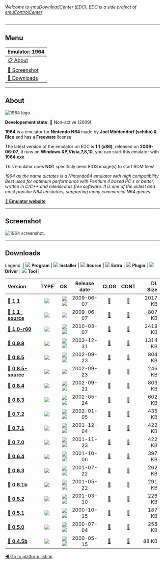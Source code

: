 ###### Welcome to [emuDownloadCenter (EDC)](https://github.com/PhoenixInteractiveNL/emuDownloadCenter/wiki/), EDC is a side project of [emuControlCenter](https://github.com/PhoenixInteractiveNL/emuControlCenter/wiki/)
***
## Menu
| **Emulator: 1964** |
|:---------|
| [:clipboard: About](#about) |
| [:sunrise: Screenshot](#screenshot) |
| [:floppy_disk: Downloads](#downloads) |
***
## About
![](https://github.com/PhoenixInteractiveNL/emuDownloadCenter/wiki/images_emulator/1964_logo_200.jpg "1964 logo.")

**Developement state:** :red_circle: Non-active (2009)

**1964** is a emulator for **Nintendo N64** made by **Joel Middendorf (schibo) & Rice** and has a **Freeware** license.

The latest version of the emulator on EDC is **1.1 (x86)**, released on **2009-06-07**, it runs on **Windows XP,Vista,7,8,10**, you can start this emulator with **1964.exe**.

This emulator does **NOT** specificly need BIOS image(s) to start ROM files!

_1964 as the name dictates is a Nintendo64 emulator with high compatibility. Best used for optimum performance with Pentium 4 based PC's or better, written in C/C++ and released as free software. It is one of the oldest and most popular N64 emulators, supporting many commercial N64 games._

[:link: **Emulator website**](http://www.1964emu.com)
***
## Screenshot
![](https://raw.githubusercontent.com/PhoenixInteractiveNL/emuDownloadCenter/master/hooks/1964/emulator_screen_01.jpg "1964 screenshot.")
***
## Downloads
Legend: | 
![](https://raw.githubusercontent.com/wiki/PhoenixInteractiveNL/emuDownloadCenter/images_misc/icon_program_24.png) **Program** | 
![](https://raw.githubusercontent.com/wiki/PhoenixInteractiveNL/emuDownloadCenter/images_misc/icon_installer_24.png) **Installer** | 
![](https://raw.githubusercontent.com/wiki/PhoenixInteractiveNL/emuDownloadCenter/images_misc/icon_source_code_24.png) **Source** | 
![](https://raw.githubusercontent.com/wiki/PhoenixInteractiveNL/emuDownloadCenter/images_misc/icon_extra_24.png) **Extra** | 
![](https://raw.githubusercontent.com/wiki/PhoenixInteractiveNL/emuDownloadCenter/images_misc/icon_plugin_24.png) **Plugin** | 
![](https://raw.githubusercontent.com/wiki/PhoenixInteractiveNL/emuDownloadCenter/images_misc/icon_driver_24.png) **Driver** | 
![](https://raw.githubusercontent.com/wiki/PhoenixInteractiveNL/emuDownloadCenter/images_misc/icon_tool_24.png) **Tool** | 
 
| Version | TYPE | OS | Release date | CLOG | CONT | DL Size |
|:--------|:----:|---:|:------------:|:----:|:----:|--------:|
| [:floppy_disk: **1.1**](https://github.com/PhoenixInteractiveNL/edc-repo0002/raw/master/1964/1.1.7z) | ![](https://raw.githubusercontent.com/wiki/PhoenixInteractiveNL/emuDownloadCenter/images_misc/icon_program_24.png) | ![](https://raw.githubusercontent.com/wiki/PhoenixInteractiveNL/emuDownloadCenter/images_misc/logo_windows_24.png)![](https://raw.githubusercontent.com/wiki/PhoenixInteractiveNL/emuDownloadCenter/images_misc/icon_32-bit_24.png) | 2009-06-07 | [:page_facing_up:](https://github.com/PhoenixInteractiveNL/edc-repo0002/blob/master/1964/1.1_changelog.txt) | [:mag_right:](https://github.com/PhoenixInteractiveNL/edc-repo0002/blob/master/1964/1.1_contents.txt) | 2017 KB |
| [:floppy_disk: **1.1-source**](https://github.com/PhoenixInteractiveNL/edc-repo0002/raw/master/1964/1.1-source.7z) | ![](https://raw.githubusercontent.com/wiki/PhoenixInteractiveNL/emuDownloadCenter/images_misc/icon_source_code_24.png) | ![](https://raw.githubusercontent.com/wiki/PhoenixInteractiveNL/emuDownloadCenter/images_misc/icon_32-bit_24.png) | 2009-06-07 | [:page_facing_up:](https://github.com/PhoenixInteractiveNL/edc-repo0002/blob/master/1964/1.1-source_changelog.txt) | [:mag_right:](https://github.com/PhoenixInteractiveNL/edc-repo0002/blob/master/1964/1.1-source_contents.txt) | 807 KB |
| [:floppy_disk: **1.0-r60**](https://github.com/PhoenixInteractiveNL/edc-repo0002/raw/master/1964/1.0-r60.7z) | ![](https://raw.githubusercontent.com/wiki/PhoenixInteractiveNL/emuDownloadCenter/images_misc/icon_program_24.png) | ![](https://raw.githubusercontent.com/wiki/PhoenixInteractiveNL/emuDownloadCenter/images_misc/logo_windows_24.png)![](https://raw.githubusercontent.com/wiki/PhoenixInteractiveNL/emuDownloadCenter/images_misc/icon_32-bit_24.png) | 2010-03-07 | [:page_facing_up:](https://github.com/PhoenixInteractiveNL/edc-repo0002/blob/master/1964/1.0-r60_changelog.txt) | [:mag_right:](https://github.com/PhoenixInteractiveNL/edc-repo0002/blob/master/1964/1.0-r60_contents.txt) | 2419 KB |
| [:floppy_disk: **0.9.9**](https://github.com/PhoenixInteractiveNL/edc-repo0002/raw/master/1964/0.9.9.7z) | ![](https://raw.githubusercontent.com/wiki/PhoenixInteractiveNL/emuDownloadCenter/images_misc/icon_program_24.png) | ![](https://raw.githubusercontent.com/wiki/PhoenixInteractiveNL/emuDownloadCenter/images_misc/logo_windows_24.png)![](https://raw.githubusercontent.com/wiki/PhoenixInteractiveNL/emuDownloadCenter/images_misc/icon_32-bit_24.png) | 2003-12-31 | [:page_facing_up:](https://github.com/PhoenixInteractiveNL/edc-repo0002/blob/master/1964/0.9.9_changelog.txt) | [:mag_right:](https://github.com/PhoenixInteractiveNL/edc-repo0002/blob/master/1964/0.9.9_contents.txt) | 1314 KB |
| [:floppy_disk: **0.8.5**](https://github.com/PhoenixInteractiveNL/edc-repo0002/raw/master/1964/0.8.5.7z) | ![](https://raw.githubusercontent.com/wiki/PhoenixInteractiveNL/emuDownloadCenter/images_misc/icon_program_24.png) | ![](https://raw.githubusercontent.com/wiki/PhoenixInteractiveNL/emuDownloadCenter/images_misc/logo_windows_24.png)![](https://raw.githubusercontent.com/wiki/PhoenixInteractiveNL/emuDownloadCenter/images_misc/icon_32-bit_24.png) | 2002-09-23 | [:page_facing_up:](https://github.com/PhoenixInteractiveNL/edc-repo0002/blob/master/1964/0.8.5_changelog.txt) | [:mag_right:](https://github.com/PhoenixInteractiveNL/edc-repo0002/blob/master/1964/0.8.5_contents.txt) | 804 KB |
| [:floppy_disk: **0.8.5-source**](https://github.com/PhoenixInteractiveNL/edc-repo0002/raw/master/1964/0.8.5-source.7z) | ![](https://raw.githubusercontent.com/wiki/PhoenixInteractiveNL/emuDownloadCenter/images_misc/icon_source_code_24.png) | ![](https://raw.githubusercontent.com/wiki/PhoenixInteractiveNL/emuDownloadCenter/images_misc/icon_32-bit_24.png) | 2002-09-23 | [:page_facing_up:](https://github.com/PhoenixInteractiveNL/edc-repo0002/blob/master/1964/0.8.5-source_changelog.txt) | [:mag_right:](https://github.com/PhoenixInteractiveNL/edc-repo0002/blob/master/1964/0.8.5-source_contents.txt) | 246 KB |
| [:floppy_disk: **0.8.4**](https://github.com/PhoenixInteractiveNL/edc-repo0002/raw/master/1964/0.8.4.7z) | ![](https://raw.githubusercontent.com/wiki/PhoenixInteractiveNL/emuDownloadCenter/images_misc/icon_program_24.png) | ![](https://raw.githubusercontent.com/wiki/PhoenixInteractiveNL/emuDownloadCenter/images_misc/logo_windows_24.png)![](https://raw.githubusercontent.com/wiki/PhoenixInteractiveNL/emuDownloadCenter/images_misc/icon_32-bit_24.png) | 2002-09-21 | [:page_facing_up:](https://github.com/PhoenixInteractiveNL/edc-repo0002/blob/master/1964/0.8.4_changelog.txt) | [:mag_right:](https://github.com/PhoenixInteractiveNL/edc-repo0002/blob/master/1964/0.8.4_contents.txt) | 803 KB |
| [:floppy_disk: **0.8.3**](https://github.com/PhoenixInteractiveNL/edc-repo0002/raw/master/1964/0.8.3.7z) | ![](https://raw.githubusercontent.com/wiki/PhoenixInteractiveNL/emuDownloadCenter/images_misc/icon_program_24.png) | ![](https://raw.githubusercontent.com/wiki/PhoenixInteractiveNL/emuDownloadCenter/images_misc/logo_windows_24.png)![](https://raw.githubusercontent.com/wiki/PhoenixInteractiveNL/emuDownloadCenter/images_misc/icon_32-bit_24.png) | 2002-05-24 | [:page_facing_up:](https://github.com/PhoenixInteractiveNL/edc-repo0002/blob/master/1964/0.8.3_changelog.txt) | [:mag_right:](https://github.com/PhoenixInteractiveNL/edc-repo0002/blob/master/1964/0.8.3_contents.txt) | 602 KB |
| [:floppy_disk: **0.7.2**](https://github.com/PhoenixInteractiveNL/edc-repo0002/raw/master/1964/0.7.2.7z) | ![](https://raw.githubusercontent.com/wiki/PhoenixInteractiveNL/emuDownloadCenter/images_misc/icon_program_24.png) | ![](https://raw.githubusercontent.com/wiki/PhoenixInteractiveNL/emuDownloadCenter/images_misc/logo_windows_24.png)![](https://raw.githubusercontent.com/wiki/PhoenixInteractiveNL/emuDownloadCenter/images_misc/icon_32-bit_24.png) | 2002-01-05 | [:page_facing_up:](https://github.com/PhoenixInteractiveNL/edc-repo0002/blob/master/1964/0.7.2_changelog.txt) | [:mag_right:](https://github.com/PhoenixInteractiveNL/edc-repo0002/blob/master/1964/0.7.2_contents.txt) | 435 KB |
| [:floppy_disk: **0.7.1**](https://github.com/PhoenixInteractiveNL/edc-repo0002/raw/master/1964/0.7.1.7z) | ![](https://raw.githubusercontent.com/wiki/PhoenixInteractiveNL/emuDownloadCenter/images_misc/icon_program_24.png) | ![](https://raw.githubusercontent.com/wiki/PhoenixInteractiveNL/emuDownloadCenter/images_misc/logo_windows_24.png)![](https://raw.githubusercontent.com/wiki/PhoenixInteractiveNL/emuDownloadCenter/images_misc/icon_32-bit_24.png) | 2001-12-04 | [:page_facing_up:](https://github.com/PhoenixInteractiveNL/edc-repo0002/blob/master/1964/0.7.1_changelog.txt) | [:mag_right:](https://github.com/PhoenixInteractiveNL/edc-repo0002/blob/master/1964/0.7.1_contents.txt) | 422 KB |
| [:floppy_disk: **0.7.0**](https://github.com/PhoenixInteractiveNL/edc-repo0002/raw/master/1964/0.7.0.7z) | ![](https://raw.githubusercontent.com/wiki/PhoenixInteractiveNL/emuDownloadCenter/images_misc/icon_program_24.png) | ![](https://raw.githubusercontent.com/wiki/PhoenixInteractiveNL/emuDownloadCenter/images_misc/logo_windows_24.png)![](https://raw.githubusercontent.com/wiki/PhoenixInteractiveNL/emuDownloadCenter/images_misc/icon_32-bit_24.png) | 2001-11-23 | [:page_facing_up:](https://github.com/PhoenixInteractiveNL/edc-repo0002/blob/master/1964/0.7.0_changelog.txt) | [:mag_right:](https://github.com/PhoenixInteractiveNL/edc-repo0002/blob/master/1964/0.7.0_contents.txt) | 422 KB |
| [:floppy_disk: **0.6.4**](https://github.com/PhoenixInteractiveNL/edc-repo0002/raw/master/1964/0.6.4.7z) | ![](https://raw.githubusercontent.com/wiki/PhoenixInteractiveNL/emuDownloadCenter/images_misc/icon_program_24.png) | ![](https://raw.githubusercontent.com/wiki/PhoenixInteractiveNL/emuDownloadCenter/images_misc/logo_windows_24.png)![](https://raw.githubusercontent.com/wiki/PhoenixInteractiveNL/emuDownloadCenter/images_misc/icon_32-bit_24.png) | 2001-10-06 | [:page_facing_up:](https://github.com/PhoenixInteractiveNL/edc-repo0002/blob/master/1964/0.6.4_changelog.txt) | [:mag_right:](https://github.com/PhoenixInteractiveNL/edc-repo0002/blob/master/1964/0.6.4_contents.txt) | 397 KB |
| [:floppy_disk: **0.6.3**](https://github.com/PhoenixInteractiveNL/edc-repo0002/raw/master/1964/0.6.3.7z) | ![](https://raw.githubusercontent.com/wiki/PhoenixInteractiveNL/emuDownloadCenter/images_misc/icon_program_24.png) | ![](https://raw.githubusercontent.com/wiki/PhoenixInteractiveNL/emuDownloadCenter/images_misc/logo_windows_24.png)![](https://raw.githubusercontent.com/wiki/PhoenixInteractiveNL/emuDownloadCenter/images_misc/icon_32-bit_24.png) | 2001-07-22 | [:page_facing_up:](https://github.com/PhoenixInteractiveNL/edc-repo0002/blob/master/1964/0.6.3_changelog.txt) | [:mag_right:](https://github.com/PhoenixInteractiveNL/edc-repo0002/blob/master/1964/0.6.3_contents.txt) | 262 KB |
| [:floppy_disk: **0.6.1b**](https://github.com/PhoenixInteractiveNL/edc-repo0002/raw/master/1964/0.6.1b.7z) | ![](https://raw.githubusercontent.com/wiki/PhoenixInteractiveNL/emuDownloadCenter/images_misc/icon_program_24.png) | ![](https://raw.githubusercontent.com/wiki/PhoenixInteractiveNL/emuDownloadCenter/images_misc/logo_windows_24.png)![](https://raw.githubusercontent.com/wiki/PhoenixInteractiveNL/emuDownloadCenter/images_misc/icon_32-bit_24.png) | 2001-05-22 | [:page_facing_up:](https://github.com/PhoenixInteractiveNL/edc-repo0002/blob/master/1964/0.6.1b_changelog.txt) | [:mag_right:](https://github.com/PhoenixInteractiveNL/edc-repo0002/blob/master/1964/0.6.1b_contents.txt) | 291 KB |
| [:floppy_disk: **0.5.2**](https://github.com/PhoenixInteractiveNL/edc-repo0002/raw/master/1964/0.5.2.7z) | ![](https://raw.githubusercontent.com/wiki/PhoenixInteractiveNL/emuDownloadCenter/images_misc/icon_program_24.png) | ![](https://raw.githubusercontent.com/wiki/PhoenixInteractiveNL/emuDownloadCenter/images_misc/logo_windows_24.png)![](https://raw.githubusercontent.com/wiki/PhoenixInteractiveNL/emuDownloadCenter/images_misc/icon_32-bit_24.png) | 2001-03-10 | [:page_facing_up:](https://github.com/PhoenixInteractiveNL/edc-repo0002/blob/master/1964/0.5.2_changelog.txt) | [:mag_right:](https://github.com/PhoenixInteractiveNL/edc-repo0002/blob/master/1964/0.5.2_contents.txt) | 226 KB |
| [:floppy_disk: **0.5.1**](https://github.com/PhoenixInteractiveNL/edc-repo0002/raw/master/1964/0.5.1.7z) | ![](https://raw.githubusercontent.com/wiki/PhoenixInteractiveNL/emuDownloadCenter/images_misc/icon_program_24.png) | ![](https://raw.githubusercontent.com/wiki/PhoenixInteractiveNL/emuDownloadCenter/images_misc/logo_windows_24.png)![](https://raw.githubusercontent.com/wiki/PhoenixInteractiveNL/emuDownloadCenter/images_misc/icon_32-bit_24.png) | 2000-10-15 | [:page_facing_up:](https://github.com/PhoenixInteractiveNL/edc-repo0002/blob/master/1964/0.5.1_changelog.txt) | [:mag_right:](https://github.com/PhoenixInteractiveNL/edc-repo0002/blob/master/1964/0.5.1_contents.txt) | 187 KB |
| [:floppy_disk: **0.5.0**](https://github.com/PhoenixInteractiveNL/edc-repo0002/raw/master/1964/0.5.0.7z) | ![](https://raw.githubusercontent.com/wiki/PhoenixInteractiveNL/emuDownloadCenter/images_misc/icon_program_24.png) | ![](https://raw.githubusercontent.com/wiki/PhoenixInteractiveNL/emuDownloadCenter/images_misc/logo_windows_24.png)![](https://raw.githubusercontent.com/wiki/PhoenixInteractiveNL/emuDownloadCenter/images_misc/icon_32-bit_24.png) | 2000-07-04 | [:page_facing_up:](https://github.com/PhoenixInteractiveNL/edc-repo0002/blob/master/1964/0.5.0_changelog.txt) | [:mag_right:](https://github.com/PhoenixInteractiveNL/edc-repo0002/blob/master/1964/0.5.0_contents.txt) | 258 KB |
| [:floppy_disk: **0.4.5b**](https://github.com/PhoenixInteractiveNL/edc-repo0002/raw/master/1964/0.4.5b.7z) | ![](https://raw.githubusercontent.com/wiki/PhoenixInteractiveNL/emuDownloadCenter/images_misc/icon_program_24.png) | ![](https://raw.githubusercontent.com/wiki/PhoenixInteractiveNL/emuDownloadCenter/images_misc/logo_windows_24.png)![](https://raw.githubusercontent.com/wiki/PhoenixInteractiveNL/emuDownloadCenter/images_misc/icon_32-bit_24.png) | 2000-05-15 | [:page_facing_up:](https://github.com/PhoenixInteractiveNL/edc-repo0002/blob/master/1964/0.4.5b_changelog.txt) | [:mag_right:](https://github.com/PhoenixInteractiveNL/edc-repo0002/blob/master/1964/0.4.5b_contents.txt) | 88 KB |

[:arrow_backward: Go to platform listing](https://github.com/PhoenixInteractiveNL/emuDownloadCenter/wiki/EDC-Platform-List)
